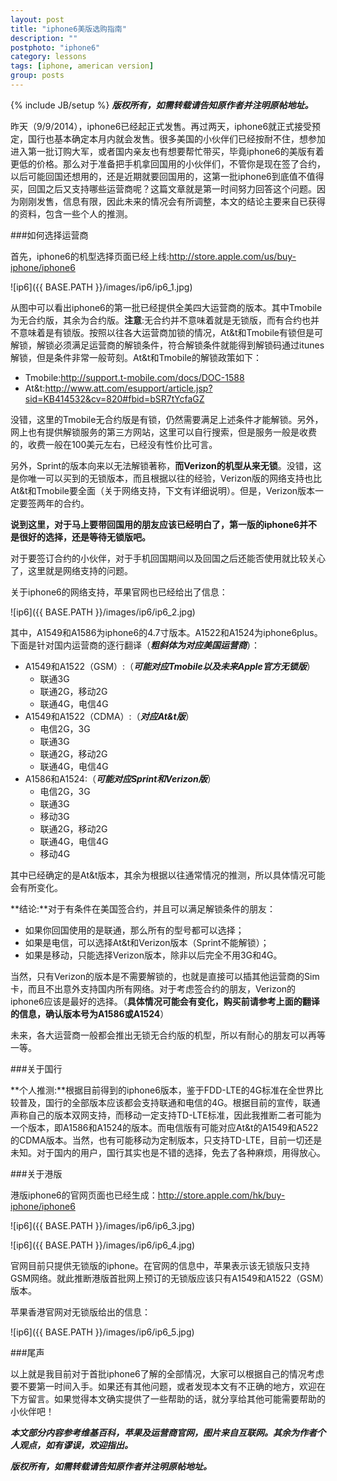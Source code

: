 ```yaml
---
layout: post
title: "iphone6美版选购指南"
description: ""
postphoto: "iphone6"
category: lessons
tags: [iphone, american version]
group: posts
---
```

{% include JB/setup %}
***版权所有，如需转载请告知原作者并注明原帖地址。***

昨天（9/9/2014），iphone6已经起正式发售。再过两天，iphone6就正式接受预定，国行也基本确定本月内就会发售。很多美国的小伙伴们已经按耐不住，想参加进入第一批订购大军，或者国内亲友也有想要帮忙带买，毕竟iphone6的美版有着更低的价格。那么对于准备把手机拿回国用的小伙伴们，不管你是现在签了合约，以后可能回国还想用的，还是近期就要回国用的，这第一批iphone6到底值不值得买，回国之后又支持哪些运营商呢？这篇文章就是第一时间努力回答这个问题。因为刚刚发售，信息有限，因此未来的情况会有所调整，本文的结论主要来自已获得的资料，包含一些个人的推测。

###如何选择运营商

首先，iphone6的机型选择页面已经上线:<http://store.apple.com/us/buy-iphone/iphone6>

![ip6]({{ BASE.PATH }}/images/ip6/ip6_1.jpg)

从图中可以看出iphone6的第一批已经提供全美四大运营商的版本。其中Tmobile为无合约版，其余为合约版。**注意**:无合约并不意味着就是无锁版，而有合约也并不意味着是有锁版。按照以往各大运营商加锁的情况，At&t和Tmobile有锁但是可解锁，解锁必须满足运营商的解锁条件，符合解锁条件就能得到解锁码通过itunes解锁，但是条件非常一般苛刻。At&t和Tmobile的解锁政策如下：

*	Tmobile:<http://support.t-mobile.com/docs/DOC-1588>
*	At&t:<http://www.att.com/esupport/article.jsp?sid=KB414532&cv=820#fbid=bSR7tYcfaGZ>

没错，这里的Tmobile无合约版是有锁，仍然需要满足上述条件才能解锁。另外，网上也有提供解锁服务的第三方网站，这里可以自行搜索，但是服务一般是收费的，收费一般在100美元左右，已经没有性价比可言。

另外，Sprint的版本向来以无法解锁著称，**而Verizon的机型从来无锁**。没错，这是你唯一可以买到的无锁版本，而且根据以往的经验，Verizon版的网络支持也比At&t和Tmobile要全面（关于网络支持，下文有详细说明）。但是，Verizon版本一定要签两年的合约。

**说到这里，对于马上要带回国用的朋友应该已经明白了，第一版的iphone6并不是很好的选择，还是等待无锁版吧。**

对于要签订合约的小伙伴，对于手机回国期间以及回国之后还能否使用就比较关心了，这里就是网络支持的问题。

关于iphone6的网络支持，苹果官网也已经给出了信息：

![ip6]({{ BASE.PATH }}/images/ip6/ip6_2.jpg)

其中，A1549和A1586为iphone6的4.7寸版本。A1522和A1524为iphone6plus。下面是针对国内运营商的逐行翻译（***粗斜体为对应美国运营商***）：

*	A1549和A1522（GSM）:（***可能对应Tmobile以及未来Apple官方无锁版***）
	*	联通3G
	*	联通2G，移动2G
	*	联通4G，电信4G
*	A1549和A1522（CDMA）:（***对应At&t版***）
	*	电信2G，3G
	*	联通3G
	*	联通2G，移动2G
	*	联通4G，电信4G
*	A1586和A1524:（***可能对应Sprint和Verizon版***）
	*	电信2G，3G
	*	联通3G
	*	移动3G
	*	联通2G，移动2G
	*	联通4G，电信4G
	*	移动4G

其中已经确定的是At&t版本，其余为根据以往通常情况的推测，所以具体情况可能会有所变化。

**结论:**对于有条件在美国签合约，并且可以满足解锁条件的朋友：

*	如果你回国使用的是联通，那么所有的型号都可以选择；
*	如果是电信，可以选择At&t和Verizon版本（Sprint不能解锁）；
*	如果是移动，只能选择Verizon版本，除非以后完全不用3G和4G。

当然，只有Verizon的版本是不需要解锁的，也就是直接可以插其他运营商的Sim卡，而且不出意外支持国内所有网络。对于考虑签合约的朋友，Verizon的iphone6应该是最好的选择。（**具体情况可能会有变化，购买前请参考上面的翻译的信息，确认版本号为A1586或A1524**）

未来，各大运营商一般都会推出无锁无合约版的机型，所以有耐心的朋友可以再等一等。

###关于国行

**个人推测:**根据目前得到的iphone6版本，鉴于FDD-LTE的4G标准在全世界比较普及，国行的全部版本应该都会支持联通和电信的4G。根据目前的宣传，联通声称自己的版本双网支持，而移动一定支持TD-LTE标准，因此我推断二者可能为一个版本，即A1586和A1524的版本。而电信版有可能对应At&t的A1549和A522的CDMA版本。当然，也有可能移动为定制版本，只支持TD-LTE，目前一切还是未知。对于国内的用户，国行其实也是不错的选择，免去了各种麻烦，用得放心。

###关于港版

港版iphone6的官网页面也已经生成：<http://store.apple.com/hk/buy-iphone/iphone6>

![ip6]({{ BASE.PATH }}/images/ip6/ip6_3.jpg)

![ip6]({{ BASE.PATH }}/images/ip6/ip6_4.jpg)

官网目前只提供无锁版的iphone。在官网的信息中，苹果表示该无锁版只支持GSM网络。就此推断港版首批网上预订的无锁版应该只有A1549和A1522（GSM）版本。

苹果香港官网对无锁版给出的信息：

![ip6]({{ BASE.PATH }}/images/ip6/ip6_5.jpg)

###尾声

以上就是我目前对于首批iphone6了解的全部情况，大家可以根据自己的情况考虑要不要第一时间入手。如果还有其他问题，或者发现本文有不正确的地方，欢迎在下方留言。如果觉得本文确实提供了一些帮助的话，就分享给其他可能需要帮助的小伙伴吧！

***本文部分内容参考维基百科，苹果及运营商官网，图片来自互联网。其余为作者个人观点，如有谬误，欢迎指出。***

***版权所有，如需转载请告知原作者并注明原帖地址。***










